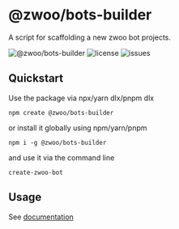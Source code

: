 # @zwoo/bots-builder

A script for scaffolding a new zwoo bot projects.

![@zwoo/bots-builder](https://img.shields.io/npm/v/@zwoo/create-bot?style=for-the-badge&label=@zwoo/create-bot)
![license](https://img.shields.io/github/license/zwoo-hq/bots-builder?style=for-the-badge)
![issues](https://img.shields.io/github/issues/zwoo-hq/bots-builder?style=for-the-badge)

## Quickstart

Use the package via npx/yarn dlx/pnpm dlx

`npm create @zwoo/bots-builder`

or install it globally using npm/yarn/pnpm

`npm i -g @zwoo/bots-builder`

and use it via the command line

`create-zwoo-bot`

## Usage

See [documentation](https://github.com/zwoo-hq/bots-builder/tree/main)